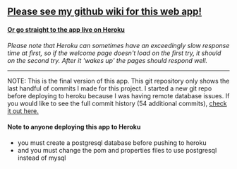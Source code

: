 ## [Please see my github wiki for this web app!](https://github.com/nmerris/Job-Pro-5K/wiki)
#### [Or go straight to the app live on Heroku](https://job-pro-5000.herokuapp.com/)

_Please note that Heroku can sometimes have an exceedingly slow response time at first, so if the welcome page doesn't load on the first try, it should on the second try.  After it 'wakes up' the pages should respond well._
***
NOTE: This is the final version of this app.  This git repository only shows the last handful of commits I made for this project.  I started a new git repo before deploying to heroku because I was having remote database issues.  If you would like to see the full commit history (54 additional commits), [check it out here.](https://github.com/nmerris/Job-Pro-5K-original)


#### Note to anyone deploying this app to Heroku

* you must create a postgresql database before pushing to heroku
* and you must change the pom and properties files to use postgresql instead of mysql
